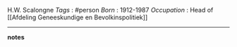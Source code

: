H.W. Scalongne
*Tags* : #person 
*Born* : 1912-1987
*Occupation* : Head of [[Afdeling Geneeskundige en Bevolkinspolitiek]]

---
**notes**